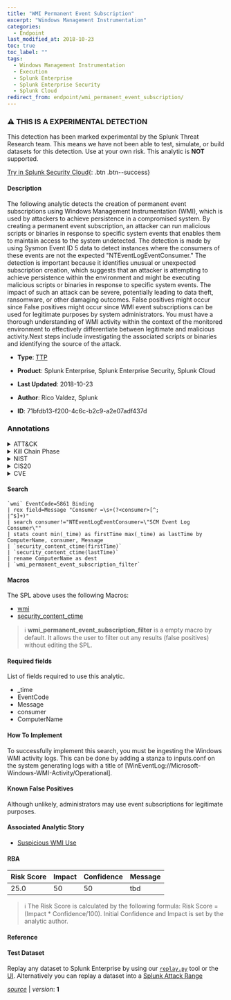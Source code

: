 ```yaml
---
title: "WMI Permanent Event Subscription"
excerpt: "Windows Management Instrumentation"
categories:
  - Endpoint
last_modified_at: 2018-10-23
toc: true
toc_label: ""
tags:
  - Windows Management Instrumentation
  - Execution
  - Splunk Enterprise
  - Splunk Enterprise Security
  - Splunk Cloud
redirect_from: endpoint/wmi_permanent_event_subscription/
---
```


### :warning: THIS IS A EXPERIMENTAL DETECTION
This detection has been marked experimental by the Splunk Threat Research team. This means we have not been able to test, simulate, or build datasets for this detection. Use at your own risk. This analytic is **NOT** supported.


[Try in Splunk Security Cloud](https://www.splunk.com/en_us/cyber-security.html){: .btn .btn--success}

#### Description

The following analytic detects the creation of permanent event subscriptions using Windows Management Instrumentation (WMI), which is used by attackers to achieve persistence in a compromised system. By creating a permanent event subscription, an attacker can run malicious scripts or binaries in response to specific system events that enables them to maintain access to the system undetected. The detection is made by using Sysmon Event ID 5 data to detect instances where the consumers of these events are not the expected &#34;NTEventLogEventConsumer.&#34; The detection is important because it identifies unusual or unexpected subscription creation, which suggests that an attacker is attempting to achieve persistence within the environment and might be executing malicious scripts or binaries in response to specific system events. The impact of such an attack can be severe, potentially leading to data theft, ransomware, or other damaging outcomes. False positives might occur since False positives might occur since WMI event subscriptions can be used for legitimate purposes by system administrators. You must have a thorough understanding of WMI activity within the context of the monitored environment to effectively differentiate between legitimate and malicious activity.Next steps include investigating the associated scripts or binaries and identifying the source of the attack.

- **Type**: [TTP](https://github.com/splunk/security_content/wiki/Detection-Analytic-Types)
- **Product**: Splunk Enterprise, Splunk Enterprise Security, Splunk Cloud

- **Last Updated**: 2018-10-23
- **Author**: Rico Valdez, Splunk
- **ID**: 71bfdb13-f200-4c6c-b2c9-a2e07adf437d

### Annotations
<details>
  <summary>ATT&CK</summary>

<div markdown="1">

#### [ATT&CK](https://attack.mitre.org/)

| ID          | Technique   | Tactic         |
| ----------- | ----------- |--------------- |
| [T1047](https://attack.mitre.org/techniques/T1047/) | Windows Management Instrumentation | Execution |

</div>
</details>


<details>
  <summary>Kill Chain Phase</summary>

<div markdown="1">

* Installation


</div>
</details>


<details>
  <summary>NIST</summary>

<div markdown="1">

* DE.CM



</div>
</details>

<details>
  <summary>CIS20</summary>

<div markdown="1">

* CIS 10



</div>
</details>

<details>
  <summary>CVE</summary>

<div markdown="1">


</div>
</details>


#### Search

```
`wmi` EventCode=5861 Binding 
| rex field=Message "Consumer =\s+(?<consumer>[^;
|^$]+)" 
| search consumer!="NTEventLogEventConsumer=\"SCM Event Log Consumer\"" 
| stats count min(_time) as firstTime max(_time) as lastTime by ComputerName, consumer, Message 
| `security_content_ctime(firstTime)`
| `security_content_ctime(lastTime)` 
| rename ComputerName as dest 
| `wmi_permanent_event_subscription_filter`
```

#### Macros
The SPL above uses the following Macros:
* [wmi](https://github.com/splunk/security_content/blob/develop/macros/wmi.yml)
* [security_content_ctime](https://github.com/splunk/security_content/blob/develop/macros/security_content_ctime.yml)

> :information_source:
> **wmi_permanent_event_subscription_filter** is a empty macro by default. It allows the user to filter out any results (false positives) without editing the SPL.



#### Required fields
List of fields required to use this analytic.
* _time
* EventCode
* Message
* consumer
* ComputerName



#### How To Implement
To successfully implement this search, you must be ingesting the Windows WMI activity logs. This can be done by adding a stanza to inputs.conf on the system generating logs with a title of [WinEventLog://Microsoft-Windows-WMI-Activity/Operational].
#### Known False Positives
Although unlikely, administrators may use event subscriptions for legitimate purposes.

#### Associated Analytic Story
* [Suspicious WMI Use](/stories/suspicious_wmi_use)




#### RBA

| Risk Score  | Impact      | Confidence   | Message      |
| ----------- | ----------- |--------------|--------------|
| 25.0 | 50 | 50 | tbd |


> :information_source:
> The Risk Score is calculated by the following formula: Risk Score = (Impact * Confidence/100). Initial Confidence and Impact is set by the analytic author.


#### Reference


#### Test Dataset
Replay any dataset to Splunk Enterprise by using our [`replay.py`](https://github.com/splunk/attack_data#using-replaypy) tool or the [UI](https://github.com/splunk/attack_data#using-ui).
Alternatively you can replay a dataset into a [Splunk Attack Range](https://github.com/splunk/attack_range#replay-dumps-into-attack-range-splunk-server)




[*source*](https://github.com/splunk/security_content/tree/develop/detections/endpoint/wmi_permanent_event_subscription.yml) \| *version*: **1**